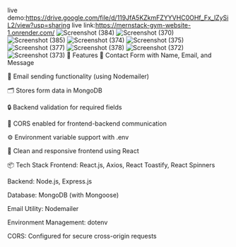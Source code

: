 live demo:https://drive.google.com/file/d/119JfA5KZkmFZYYVHC0OHf_Fx_lZySiL2/view?usp=sharing
live link:https://mernstack-gym-website-1.onrender.com/
![Screenshot (384)](https://github.com/user-attachments/assets/7f3a9703-5578-459a-b389-b03171dc8869)
![Screenshot (370)](https://github.com/user-attachments/assets/cde6b46f-71bd-4c52-8fdc-d6cb6a3840d8)
![Screenshot (385)](https://github.com/user-attachments/assets/d51f4b40-8d98-4778-a671-cf73421b19e7)
![Screenshot (374)](https://github.com/user-attachments/assets/73fd816e-367c-43be-abd5-f8ca2cef40f5)
![Screenshot (375)](https://github.com/user-attachments/assets/897d0a10-a7ac-4809-8494-d7af54489e4e)
![Screenshot (377)](https://github.com/user-attachments/assets/beae5fec-fbef-46b5-8c38-92e507ec39cf)
![Screenshot (378)](https://github.com/user-attachments/assets/6f20f38a-642d-45dd-beed-e837cef67c4a)
![Screenshot (372)](https://github.com/user-attachments/assets/a435b1b8-61cc-410f-8216-338d41123648)
![Screenshot (373)](https://github.com/user-attachments/assets/5de0b682-b4bc-4aff-abf1-397d4d5b1c6f)
🚀 Features
💬 Contact Form with Name, Email, and Message

📧 Email sending functionality (using Nodemailer)

🗂️ Stores form data in MongoDB

🔒 Backend validation for required fields

🔗 CORS enabled for frontend-backend communication

⚙️ Environment variable support with .env

🎯 Clean and responsive frontend using React

📦 Tech Stack
Frontend: React.js, Axios, React Toastify, React Spinners

Backend: Node.js, Express.js

Database: MongoDB (with Mongoose)

Email Utility: Nodemailer

Environment Management: dotenv

CORS: Configured for secure cross-origin requests
